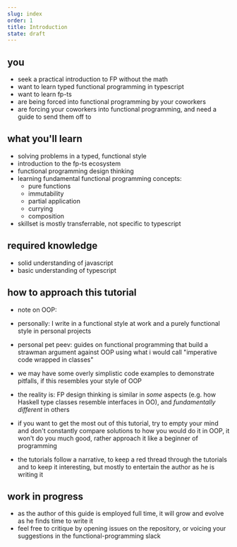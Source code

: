 ```yaml
---
slug: index
order: 1
title: Introduction
state: draft
---
```


## you

- seek a practical introduction to FP without the math
- want to learn typed functional programming in typescript
- want to learn fp-ts
- are being forced into functional programming by your coworkers
- are forcing your coworkers into functional programming, and need a guide to send them off to

## what you'll learn

- solving problems in a typed, functional style
- introduction to the fp-ts ecosystem
- functional programming design thinking
- learning fundamental functional programming concepts:
    - pure functions
    - immutability
    - partial application
    - currying
    - composition
- skillset is mostly transferrable, not specific to typescript

## required knowledge

- solid understanding of javascript
- basic understanding of typescript

## how to approach this tutorial

* note on OOP:
* personally: I write in a functional style at work and a purely functional style in personal projects
* personal pet peev: guides on functional programming that build a strawman argument against OOP using what i would call "imperative code wrapped in classes"
* we may have some overly simplistic code examples to demonstrate pitfalls, if this resembles your style of OOP
* the reality is: FP design thinking is similar in _some_ aspects (e.g. how Haskell type classes resemble interfaces in OO), and _fundamentally different_ in others
* if you want to get the most out of this tutorial, try to empty your mind and don't constantly compare solutions to how you would do it in OOP, it won't do you much good, rather approach it like a beginner of programming

* the tutorials follow a narrative, to keep a red thread through the tutorials
  and to keep it interesting, but mostly to entertain the author as he is
  writing it

## work in progress

* as the author of this guide is employed full time, it will grow and evolve as he finds time to write it
* feel free to critique by opening issues on the repository, or voicing your
  suggestions in the functional-programming slack
